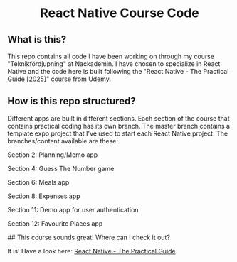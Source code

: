 <!--suppress HtmlDeprecatedAttribute -->
<h1 align="center">React Native Course Code</h1>

## What is this?
<p>This repo contains all code I have been working on through my course "Teknikfördjupning" at Nackademin. I have chosen to specialize in React Native and the code here is built following the "React Native - The Practical Guide [2025]" course from Udemy.</p> 

## How is this repo structured?
<p>Different apps are built in different sections. Each section of the course that contains practical coding has its own branch. The master branch contains a template expo project that I've used to start each React Native project. The branches/content available are these: </p>
<p>Section 2: Planning/Memo app</p>
<p>Section 4: Guess The Number game</p>
<p>Section 6: Meals app</p>
<p>Section 8: Expenses app</p>
<p>Section 11: Demo app for user authentication</p>
<p>Section 12: Favourite Places app</p>
## This course sounds great! Where can I check it out?
<p>It is! Have a look here: <a href="https://www.udemy.com/course/react-native-the-practical-guide/" style="cursor: pointer" target="_blank">React Native - The Practical Guide</a></p>
